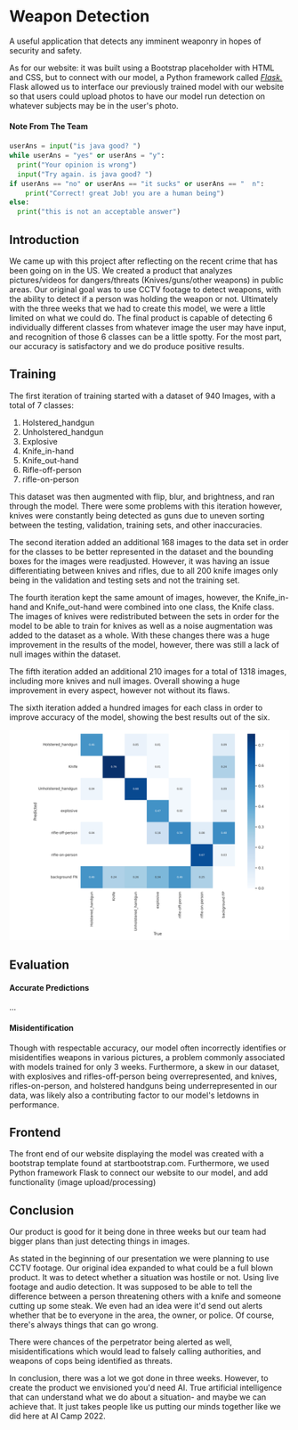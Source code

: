 # Weapon Detection

A useful application that detects any imminent weaponry in hopes of security and safety.

As for our website: it was built using a Bootstrap placeholder with HTML and CSS, but to connect with our model, a Python framework called [_Flask._](https://github.com/pallets/flask/ "Flask git repo") Flask allowed us to interface our previously trained model with our website so that users could upload photos to have our model run detection on whatever subjects may be in the user's photo.

#### Note From The Team

```python
userAns = input("is java good? ")
while userAns = "yes" or userAns = "y":
  print("Your opinion is wrong")
  input("Try again. is java good? ")
if userAns == "no" or userAns == "it sucks" or userAns == "  n":
    print("Correct! great Job! you are a human being")
else:
  print("this is not an acceptable answer")
```

## Introduction

We came up with this project after reflecting on the recent crime that has been going on in the US. We created a product that analyzes pictures/videos for dangers/threats (Knives/guns/other weapons) in public areas. Our original goal was to use CCTV footage to detect weapons, with the ability to detect if a person was holding the weapon or not. Ultimately with the three weeks that we had to create this model, we were a little limited on what we could do. The final product is capable of detecting 6 individually different classes from whatever image the user may have input, and recognition of those 6 classes can be a little spotty. For the most part, our accuracy is satisfactory and we do produce positive results.

## Training

The first iteration of training started with a dataset of 940 Images, with a total of 7 classes:

1. Holstered_handgun
2. Unholstered_handgun
3. Explosive
4. Knife_in-hand
5. Knife_out-hand
6. Rifle-off-person
7. rifle-on-person

This dataset was then augmented with flip, blur, and brightness, and ran through the model. There were some problems with this iteration however, knives were constantly being detected as guns due to uneven sorting between the testing, validation, training sets, and other inaccuracies.

The second iteration added an additional 168 images to the data set in order for the classes to be better represented in the dataset and the bounding boxes for the images were readjusted. However, it was having an issue differentiating between knives and rifles, due to all 200 knife images only being in the validation and testing sets and not the training set.

The fourth iteration kept the same amount of images, however, the Knife_in-hand and Knife_out-hand were combined into one class, the Knife class. The images of knives were redistributed between the sets in order for the model to be able to train for knives as well as a noise augmentation was added to the dataset as a whole. With these changes there was a huge improvement in the results of the model, however, there was still a lack of null images within the dataset.

The fifth iteration added an additional 210 images for a total of 1318 images, including more knives and null images. Overall showing a huge improvement in every aspect, however not without its flaws.

The sixth iteration added a hundred images for each class in order to improve accuracy
of the model, showing the best results out of the six.

<img src="app/static/images/confusion_matrix.png"/>

## Evaluation

#### Accurate Predictions

...

#### Misidentification

Though with respectable accuracy, our model often incorrectly identifies or misidentifies weapons in various pictures, a problem commonly associated with models trained for only 3 weeks. Furthermore, a skew in our dataset, with explosives and rifles-off-person being overrepresented, and knives, rifles-on-person, and holstered handguns being underrepresented in our data, was likely also a contributing factor to our model's letdowns in performance.

## Frontend

The front end of our website displaying the model was created with a bootstrap template found at startbootstrap.com. Furthermore, we used Python framework Flask to connect our website to our model, and add functionality (image upload/processing)

## Conclusion

Our product is good for it being done in three weeks but our team had bigger plans than just detecting things in images. 

As stated in the beginning of our presentation we were planning to use CCTV footage. Our original idea expanded to what could be a full blown product. It was to detect whether a situation was hostile or not. Using live footage and audio detection. It was supposed to be able to tell the difference between a person threatening others with a knife and someone cutting up some steak. We even had an idea were it'd send out alerts whether that be to everyone in the area, the owner, or police. Of course, there's always things that can go wrong.

There were chances of the perpetrator being alerted as well, misidentifications which would lead to falsely calling authorities, and weapons of cops being identified as threats.

In conclusion, there was a lot we got done in three weeks. However, to create the product we envisioned you'd need AI. True artificial intelligence that can understand what we do about a situation- and maybe we can achieve that. It just takes people like us putting our minds together like we did here at AI Camp 2022.

